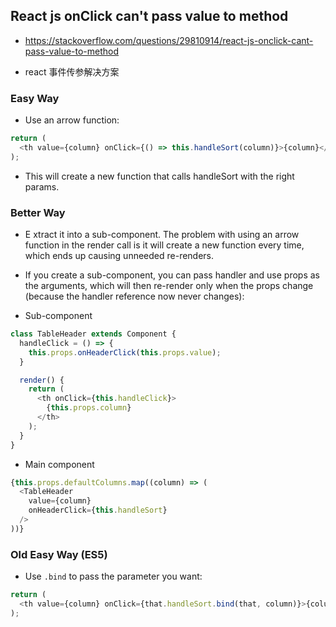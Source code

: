 ## React js onClick can't pass value to method
* https://stackoverflow.com/questions/29810914/react-js-onclick-cant-pass-value-to-method

* react 事件传参解决方案



### Easy Way
* Use an arrow function:
```js
return (
  <th value={column} onClick={() => this.handleSort(column)}>{column}</th>
);
```

* This will create a new function that calls handleSort with the right params.


### Better Way
* E xtract it into a sub-component. The problem with using an arrow function in the render call is it will create a new function every time, which ends up causing unneeded re-renders.

* If you create a sub-component, you can pass handler and use props as the arguments, which will then re-render only when the props change (because the handler reference now never changes):

* Sub-component
```js
class TableHeader extends Component {
  handleClick = () => {
    this.props.onHeaderClick(this.props.value);
  }

  render() {
    return (
      <th onClick={this.handleClick}>
        {this.props.column}
      </th>
    );
  }
}
```

* Main component
```js
{this.props.defaultColumns.map((column) => (
  <TableHeader
    value={column}
    onHeaderClick={this.handleSort}
  />
))}
```


### Old Easy Way (ES5)
* Use `.bind` to pass the parameter you want:

```js
return (
  <th value={column} onClick={that.handleSort.bind(that, column)}>{column}</th>
);
```